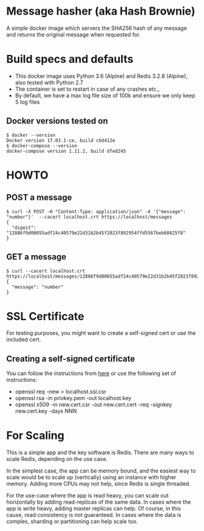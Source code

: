 Message hasher (aka Hash Brownie)
=================================

A simple docker image which servers the SHA256 hash of any message and returns the original message when requested for.

# Build specs and defaults

* This docker image uses Python 3.6 (Alpine) and Redis 3.2.8 (Alpine), also tested with Python 2.7
* The container is set to restart in case of any crashes etc.,
* By default, we have a max log file size of 100k and ensure we only keep 5 log files

## Docker versions tested on
```
$ docker --version
Docker version 17.03.1-ce, build c6d412e
$ docker-compose --version
docker-compose version 1.11.2, build dfed245
```

# HOWTO

## POST a message
```
$ curl -X POST -H "Content-Type: application/json" -d '{"message": "number"}'  --cacert localhost.crt https://localhost/messages
{
  "digest": "12886f9d00055adf24c40579e22d31b2b45f2023f892954ffd5567beb60825f8"
}
```
## GET a message
```
$ curl --cacert localhost.crt https://localhost/messages/12886f9d00055adf24c40579e22d31b2b45f2023f892954ffd5567beb60825f8
{
  "message": "number"
}
```

# SSL Certificate

For testing purposes, you might want to create a self-signed cert or use the included cert.

## Creating a self-signed certificate
You can follow the instructions from 
[here](https://www.linux.com/learn/creating-self-signed-ssl-certificates-apache-linux
"Self-Signed Certificates") or use the following set of instructions:

* openssl req -new > localhost.ssl.csr
* openssl rsa -in privkey.pem -out localhost.key
* openssl x509 -in new.cert.csr -out new.cert.cert -req -signkey new.cert.key -days NNN

# For Scaling
This is a simple app and the key software is Redis. There are many ways to scale Redis, depending on the use case.

In the simplest case, the app can be memory bound, and the easiest way to scale would be to scale up (vertically) using an instance with higher memory. Adding more CPUs may not help, since Redis is single threaded. 

For the use-case where the app is read heavy, you can scale out horizontally by adding read-replicas of the same data.
In cases where the app is write heavy, adding master replicas can help. Of course, in this cause, read consistency is not guaranteed.
In cases where the data is complex, sharding or partitioning can help scale too.

